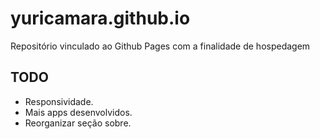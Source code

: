 yuricamara.github.io
============

Repositório vinculado ao Github Pages com a finalidade de hospedagem

TODO
------------
- Responsividade.
- Mais apps desenvolvidos.
- Reorganizar seção sobre.


